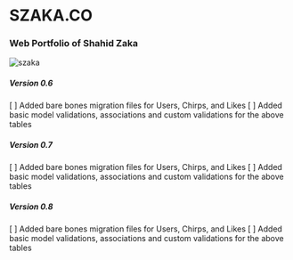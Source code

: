 
# SZAKA.CO

### Web Portfolio of Shahid Zaka

![szaka](https://previews.dropbox.com/p/thumb/AA-Sp83BIEYK5-BnYcvzkc7e0Ya0iloiJVVdp51ONEoAZRrF45NseKqvYURy0xOGjNQesJu1T-Q482QyXHiUZKxTotyaovnX56PagPg8vJxdFthBu0iCxBQpKiGCUUUVMoRFxQiUiSm1Gd5dgk32lcS0TAiUnvcXSmlVYidEkG2kVE2NsfBtZdIzJq5idhiyZGDIodimVpuzNCJovSK4ZxMGHOxFSJY6bZZauXc7b_pYXNL08cuyqGJmpfX25jMdkm9JYJjzcvbPVQzZ9p4SKMcmXEhPYXskuVA4b7LS0zINM3xww5C-IePMLOct_DrtQZNROHAR5d8l8QUOJyXEs0t8SEng-3Vupsr66F10ZUeFcA/p.png?fv_content=true&size_mode=5)

##### Version 0.6

[ ] Added bare bones migration files for Users, Chirps, and Likes
[ ] Added basic model validations, associations and custom validations for the above tables

##### Version 0.7

[ ] Added bare bones migration files for Users, Chirps, and Likes
[ ] Added basic model validations, associations and custom validations for the above tables

##### Version 0.8

[ ] Added bare bones migration files for Users, Chirps, and Likes
[ ] Added basic model validations, associations and custom validations for the above tables

